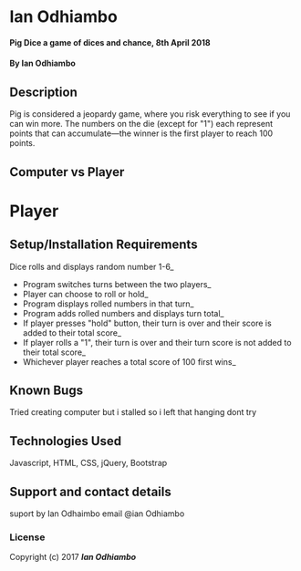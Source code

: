# Ian Odhiambo
#### Pig Dice a game of dices and chance, 8th April 2018
#### By **Ian Odhiambo**
## Description
Pig is considered a jeopardy game, where you risk everything to see if you can win more. The numbers on the die (except for "1") each represent points that can accumulate—the winner is the first player to reach 100 points.
## Computer vs Player
# Player

## Setup/Installation Requirements
Dice rolls and displays random number 1-6_
* Program switches turns between the two players_
* Player can choose to roll or hold_
* Program displays rolled numbers in that turn_
* Program adds rolled numbers and displays turn total_
* If player presses "hold" button, their turn is over and their score is added to their total score_
* If player rolls a "1", their turn is over and their turn score is not added to their total score_
* Whichever player reaches a total score of 100 first wins_

## Known Bugs
Tried creating computer but i stalled so i left that hanging dont try
## Technologies Used
Javascript, HTML, CSS, jQuery, Bootstrap

## Support and contact details
suport by Ian Odhaimbo email @ian Odhiambo
### License
Copyright (c) 2017 **_Ian Odhiambo_**
